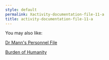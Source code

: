 ```yaml
---
style: default
permalink: Xactivity-documentation-file-11-a
title: activity-documentation-file-11-a
---
```

You may also like:

[Dr Mann's Personnel File](http://scp-wiki.net/dr-manns-personnel-file)

[Burden of Humanity](http://scp-wiki.net/burden-of-humanity)
